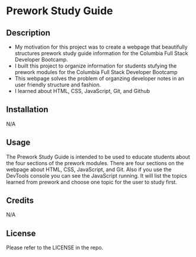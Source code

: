 # Prework Study Guide 

## Description

- My motivation for this project was to create a webpage that beautifully structures prework study guide information for the Columbia Full Stack Developer Bootcamp.
- I built this project to organize information for students stufying the prework modules for the Columbia Full Stack Developer Bootcamp
- This webpage solves the problem of organzing developer notes in an user friendly structure and fashion.
- I learned about HTML, CSS, JavaScript, Git, and Github

## Installation

N/A

## Usage

The Prework Study Guide is intended to be used to educate students about the four sections of the prework modules. There are four sections on the webpage about HTML, CSS, JavaScript, and Git. Also if you use the DevTools console you can see the JavaScript running. It will list the topics learned from prework and choose one topic for the user to study first.


## Credits

N/A

## License

Please refer to the LICENSE in the repo.

